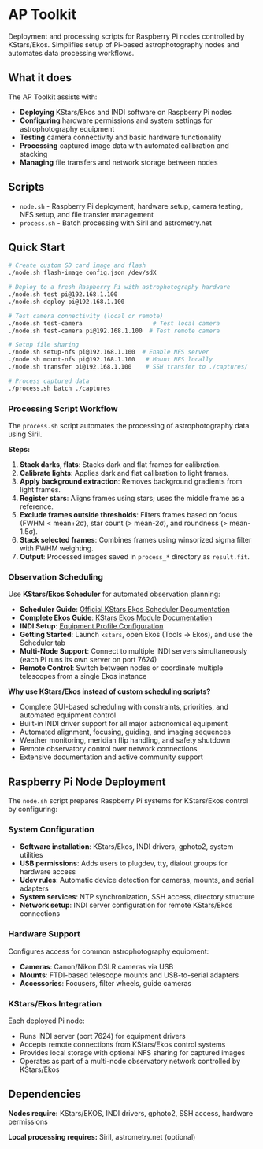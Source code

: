 # AP Toolkit

Deployment and processing scripts for Raspberry Pi nodes controlled by KStars/Ekos. Simplifies setup of Pi-based astrophotography nodes and automates data processing workflows.

## What it does

The AP Toolkit assists with:
- **Deploying** KStars/Ekos and INDI software on Raspberry Pi nodes
- **Configuring** hardware permissions and system settings for astrophotography equipment
- **Testing** camera connectivity and basic hardware functionality
- **Processing** captured image data with automated calibration and stacking
- **Managing** file transfers and network storage between nodes

## Scripts

- `node.sh` - Raspberry Pi deployment, hardware setup, camera testing, NFS setup, and file transfer management
- `process.sh` - Batch processing with Siril and astrometry.net

## Quick Start

```bash
# Create custom SD card image and flash
./node.sh flash-image config.json /dev/sdX

# Deploy to a fresh Raspberry Pi with astrophotography hardware
./node.sh test pi@192.168.1.100
./node.sh deploy pi@192.168.1.100

# Test camera connectivity (local or remote)
./node.sh test-camera                    # Test local camera
./node.sh test-camera pi@192.168.1.100  # Test remote camera

# Setup file sharing
./node.sh setup-nfs pi@192.168.1.100  # Enable NFS server
./node.sh mount-nfs pi@192.168.1.100   # Mount NFS locally
./node.sh transfer pi@192.168.1.100    # SSH transfer to ./captures/

# Process captured data
./process.sh batch ./captures
```

### Processing Script Workflow

The `process.sh` script automates the processing of astrophotography data using Siril.

**Steps:**
1. **Stack darks, flats**: Stacks dark and flat frames for calibration.
2. **Calibrate lights**: Applies dark and flat calibration to light frames.
3. **Apply background extraction**: Removes background gradients from light frames.
4. **Register stars**: Aligns frames using stars; uses the middle frame as a reference.
5. **Exclude frames outside thresholds**: Filters frames based on focus (FWHM < mean+2σ), star count (> mean-2σ), and roundness (> mean-1.5σ).
6. **Stack selected frames**: Combines frames using winsorized sigma filter with FWHM weighting.
7. **Output**: Processed images saved in `process_*` directory as `result.fit`.

### Observation Scheduling

Use **KStars/Ekos Scheduler** for automated observation planning:

- **Scheduler Guide**: [Official KStars Ekos Scheduler Documentation](https://docs.kde.org/trunk5/en/kstars/kstars/ekos-scheduler.html)
- **Complete Ekos Guide**: [KStars Ekos Module Documentation](https://docs.kde.org/trunk5/en/kstars/kstars/ekos.html)
- **INDI Setup**: [Equipment Profile Configuration](https://docs.kde.org/trunk5/en/kstars/kstars/ekos-profile-wizard.html)
- **Getting Started**: Launch `kstars`, open Ekos (Tools → Ekos), and use the Scheduler tab
- **Multi-Node Support**: Connect to multiple INDI servers simultaneously (each Pi runs its own server on port 7624)
- **Remote Control**: Switch between nodes or coordinate multiple telescopes from a single Ekos instance

**Why use KStars/Ekos instead of custom scheduling scripts?**
- Complete GUI-based scheduling with constraints, priorities, and automated equipment control
- Built-in INDI driver support for all major astronomical equipment
- Automated alignment, focusing, guiding, and imaging sequences
- Weather monitoring, meridian flip handling, and safety shutdown
- Remote observatory control over network connections
- Extensive documentation and active community support

## Raspberry Pi Node Deployment

The `node.sh` script prepares Raspberry Pi systems for KStars/Ekos control by configuring:

### System Configuration
- **Software installation**: KStars/Ekos, INDI drivers, gphoto2, system utilities
- **USB permissions**: Adds users to plugdev, tty, dialout groups for hardware access
- **Udev rules**: Automatic device detection for cameras, mounts, and serial adapters
- **System services**: NTP synchronization, SSH access, directory structure
- **Network setup**: INDI server configuration for remote KStars/Ekos connections

### Hardware Support
Configures access for common astrophotography equipment:
- **Cameras**: Canon/Nikon DSLR cameras via USB
- **Mounts**: FTDI-based telescope mounts and USB-to-serial adapters
- **Accessories**: Focusers, filter wheels, guide cameras

### KStars/Ekos Integration
Each deployed Pi node:
- Runs INDI server (port 7624) for equipment drivers
- Accepts remote connections from KStars/Ekos control systems
- Provides local storage with optional NFS sharing for captured images
- Operates as part of a multi-node observatory network controlled by KStars/Ekos

## Dependencies

**Nodes require:** KStars/EKOS, INDI drivers, gphoto2, SSH access, hardware permissions

**Local processing requires:** Siril, astrometry.net (optional)

